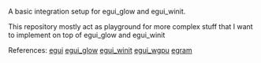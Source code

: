 A basic integration setup for egui_glow and egui_winit.

This repository mostly act as playground for more complex stuff that I want to implement on top of egui_glow and egui_winit

References:
[egui](https://github.com/emilk/egui/tree/9478e50d012c5138551c38cbee16b07bc1fcf283)
[egui_glow](https://github.com/emilk/egui/tree/9478e50d012c5138551c38cbee16b07bc1fcf283/crates/egui_glow)
[egui_winit](https://github.com/emilk/egui/tree/9478e50d012c5138551c38cbee16b07bc1fcf283/crates/egui-winit)
[egui_wgpu](https://github.com/emilk/egui/tree/9478e50d012c5138551c38cbee16b07bc1fcf283/crates/egui-wgpu)
[egram](https://github.com/emilk/egui/tree/9478e50d012c5138551c38cbee16b07bc1fcf283/crates/eframe)